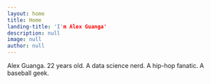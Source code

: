 ```yaml
---
layout: home
title: Home
landing-title: 'I'm Alex Guanga'
description: null
image: null
author: null
---
```


Alex Guanga. 22 years old. A data science nerd. A hip-hop fanatic. A baseball
geek.
